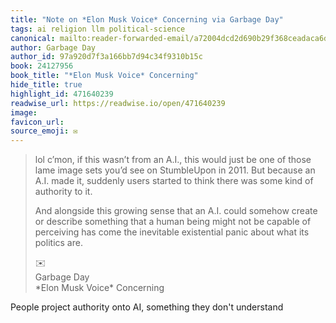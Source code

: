 ```yaml
---
title: "Note on *Elon Musk Voice* Concerning via Garbage Day"
tags: ai religion llm political-science
canonical: mailto:reader-forwarded-email/a72004dcd2d690b29f368ceadaca6d72
author: Garbage Day
author_id: 97a920d7f3a166bb7d94c34f9310b15c
book: 24127956
book_title: "*Elon Musk Voice* Concerning"
hide_title: true
highlight_id: 471640239
readwise_url: https://readwise.io/open/471640239
image: 
favicon_url: 
source_emoji: ✉️
---
```


> lol c’mon, if this wasn’t from an A.I., this would just be one of those lame image sets you’d see on StumbleUpon in 2011. But because an A.I. made it, suddenly users started to think there was some kind of authority to it.
> 
> And alongside this growing sense that an A.I. could somehow create or describe something that a human being might not be capable of perceiving has come the inevitable existential panic about what its politics are.
> <div class="quoteback-footer"><div class="quoteback-avatar"><span class="mini-emoji"> ✉️</span></div><div class="quoteback-metadata"><div class="metadata-inner"><span style="display:none">FROM:</span><div aria-label="Garbage Day" class="quoteback-author"> Garbage Day</div><div aria-label="*Elon Musk Voice* Concerning" class="quoteback-title"> *Elon Musk Voice* Concerning</div></div></div></div>

People project authority onto AI, something they don't understand